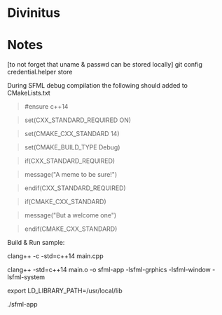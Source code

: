 # Divinitus

# Notes
[to not forget that uname & passwd can be stored locally]
git config credential.helper store

During SFML debug compilation
the following should added to CMakeLists.txt

>#ensure c++14

>set(CXX_STANDARD_REQUIRED ON)

>set(CMAKE_CXX_STANDARD 14)

>set(CMAKE_BUILD_TYPE Debug)

>if(CXX_STANDARD_REQUIRED)

>  message("A meme to be sure!")

>endif(CXX_STANDARD_REQUIRED)

>

>if(CMAKE_CXX_STANDARD)

>  message("But a welcome one")

>endif(CMAKE_CXX_STANDARD)

Build & Run sample:

clang++ -c -std=c++14 main.cpp

clang++ -std=c++14 main.o -o sfml-app -lsfml-grphics -lsfml-window -lsfml-system

export LD_LIBRARY_PATH=/usr/local/lib

./sfml-app
